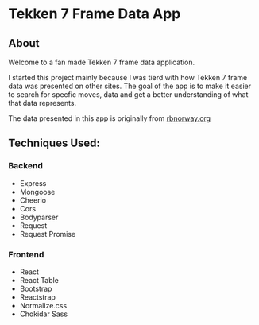 # Tekken 7 Frame Data App

## About
Welcome to a fan made Tekken 7 frame data application.

I started this project mainly because I was tierd with how Tekken 7 frame data was presented on other sites. The goal of the app is to make it easier to search for specfic moves, data and get a better understanding of what that data represents.

The data presented in this app is originally from [rbnorway.org](http://rbnorway.org/t7-frame-data/)

## Techniques Used:

### Backend
* Express
* Mongoose
* Cheerio
* Cors
* Bodyparser
* Request
* Request Promise

### Frontend
* React
* React Table
* Bootstrap
* Reactstrap
* Normalize.css
* Chokidar Sass
